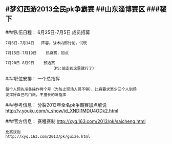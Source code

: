 #梦幻西游2013全民pk争霸赛
##山东淄博赛区
###稷下
---
###队伍日程：
    6月25日-7月5日    成员招募

    7月6日-7月14日   阵容，战术内部讨论，试玩

    7月15日-7月19日    热身赛，加点

    7月20日-8月9日    预选赛
                        （PS:能走到这里就行了）
###职位安排：
    一个总指挥
	
	每个人预先准备操作两个号（为防止现场人员不够），比赛要求至少三个人到场
    发挥好自己的门派，不擅长的听指挥
###参考信息：
	分裂2012年全名pk争霸赛加点解说
        http://v.youku.com/v_show/id_XNDI1MDU4ODk2.html

###官方信息：
	赛程赛制
    http://xyq.163.com/2013/pk/saicheng.html
	
	比赛规则
    http://xyq.163.com/2013/pk/guize.html